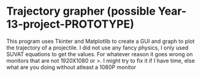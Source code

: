 #  Trajectory grapher (possible Year-13-project-PROTOTYPE)
This program uses Tkinter and Matplotlib to create a GUI and graph to plot the trajectory of a projectile.
I did not use any fancy physics, I only used SUVAT equations to get the values.
For whatever reason it goes wrong on monitors that are not 1920X1080 or >.
I might try to fix it if I have time, else what are you doing without atleast a 1080P monitor  
